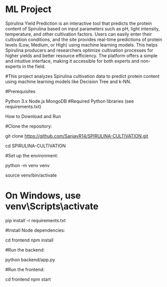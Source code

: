 ﻿# ML Project
Spirulina Yield Prediction is an interactive tool that predicts the protein content of Spirulina based on input parameters such as pH, light intensity, temperature, and other cultivation factors. Users can easily enter their cultivation conditions, and the site provides real-time predictions of protein levels (Low, Medium, or High) using machine learning models. This helps Spirulina producers and researchers optimize cultivation processes for higher yields and better resource efficiency. The platform offers a simple and intuitive interface, making it accessible for both experts and non-experts in the field.


#This project analyzes Spirulina cultivation data to predict protein content using machine learning models like Decision Tree and k-NN.




#Prerequisites


Python 3.x
Node.js
MongoDB
#Required Python libraries (see requirements.txt)



How to Download and Run



#Clone the repository:



git clone https://github.com/SanjayR14/SPIRULINA-CULTIVATION.git


cd SPIRULINA-CULTIVATION



#Set up the environment:



python -m venv venv


source venv/bin/activate  


# On Windows, use venv\Scripts\activate


pip install -r requirements.txt



#Install Node dependencies:


cd frontend
npm install


#Run the backend:


python backend/app.py


#Run the frontend:


cd frontend
npm start
